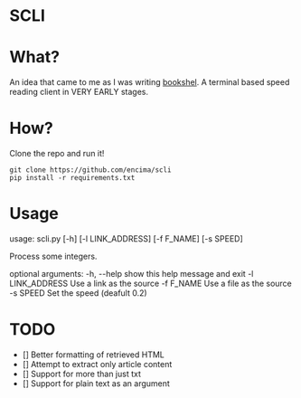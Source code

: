# SCLI

# What?

An idea that came to me as I was writing [bookshel](https://github.com/encima/bookshelf). A terminal based speed reading client in VERY EARLY stages.

# How?

Clone the repo and run it!

```
git clone https://github.com/encima/scli
pip install -r requirements.txt
```

# Usage

usage: scli.py [-h] [-l LINK_ADDRESS] [-f F_NAME] [-s SPEED]

Process some integers.

optional arguments:
  -h, --help       show this help message and exit
  -l LINK_ADDRESS  Use a link as the source
  -f F_NAME        Use a file as the source
  -s SPEED         Set the speed (deafult 0.2)

# TODO

* [] Better formatting of retrieved HTML
* [] Attempt to extract only article content
* [] Support for more than just txt
* [] Support for plain text as an argument
